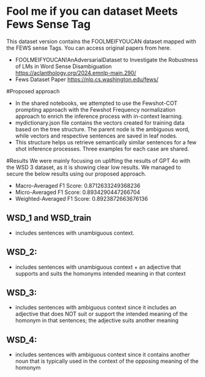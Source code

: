 # Fool me if you can dataset Meets Fews Sense Tag
This dataset version contains the FOOLMEIFYOUCAN dataset mapped with the FEWS sense Tags.
You can access original papers from here.

- FOOLMEIFYOUCAN!AnAdversarialDataset to Investigate the Robustness of LMs in Word Sense Disambiguation
https://aclanthology.org/2024.emnlp-main.290/
- Fews Dataset Paper
https://nlp.cs.washington.edu/fews/

#Proposed approach
- In the shared notebooks, we attempted to use the Fewshot-COT prompting approach with the Fewshot Frequency normalization approach to enrich the inference process with in-context learning.
- mydictionary.json file contains the vectors created for training data based on the tree structure. The parent node is the ambiguous word, while vectors and respective sentences are saved in leaf nodes.
- This structure helps us retrieve semantically similar sentences for a few shot inference processes. Three examples for each case are shared.
   

#Results
We were mainly focusing on uplifting the results of GPT 4o with the WSD 3 dataset, as it is showing clear low results.
We managed to secure the below results using our proposed approach.
- Macro-Averaged F1 Score: 0.8712633249368236
- Micro-Averaged F1 Score: 0.8934290447266704
- Weighted-Averaged F1 Score: 0.8923872663676136


## WSD_1 and WSD_train
-  includes sentences with unambiguous context.
## WSD_2:
- includes sentences with unambiguous context + an adjective that supports and suits the homonyms intended meaning in that context
## WSD_3:
- includes sentences with ambiguous context since it includes an adjective that does NOT suit or support the intended meaning of the homonym in that sentences; the adjective suits another meaning 
## WSD_4:
- includes sentences with ambiguous context since it contains another noun that is typically used in the context of the opposing meaning of the homonym 



